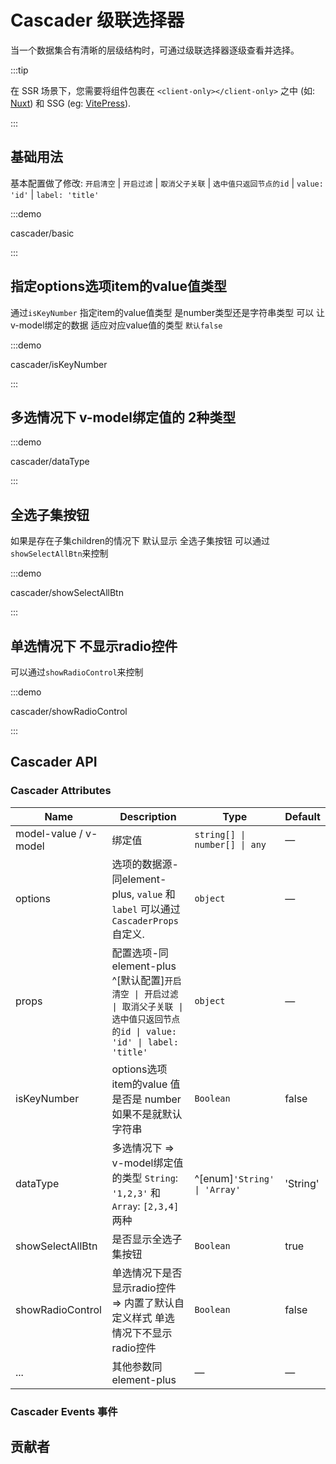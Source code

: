 

[//]: # (components-helper 是读取 第一级 # 后面的内容作为标题title )
# Cascader 级联选择器

当一个数据集合有清晰的层级结构时，可通过级联选择器逐级查看并选择。

:::tip

在 SSR 场景下，您需要将组件包裹在 `<client-only></client-only>` 之中 (如: [Nuxt](https://nuxt.com/v3)) 和 SSG (eg: [VitePress](https://vitepress.vuejs.org/)).

:::

## 基础用法

基本配置做了修改: `开启清空` | `开启过滤` | `取消父子关联` | `选中值只返回节点的id` | `value: 'id'` | `label: 'title'`

:::demo

cascader/basic

:::

## 指定options选项item的value值类型

通过`isKeyNumber` 指定item的value值类型 是number类型还是字符串类型 可以 让v-model绑定的数据 适应对应value值的类型 `默认false`

:::demo

cascader/isKeyNumber

:::


## 多选情况下 v-model绑定值的 2种类型

:::demo

cascader/dataType

:::

## 全选子集按钮

如果是存在子集children的情况下 默认显示 全选子集按钮 可以通过`showSelectAllBtn`来控制

:::demo

cascader/showSelectAllBtn

:::

## 单选情况下 不显示radio控件

可以通过`showRadioControl`来控制

:::demo

cascader/showRadioControl

:::

[//]: # (插件@vitepress-demo-preview的demo写法)
[//]: # (有两种触发子菜单的方式)
[//]: # (:::preview)

[//]: # ()
[//]: # (demo-preview=../../examples/cascader/basic.vue)

[//]: # ()
[//]: # (:::)

## Cascader API

### Cascader Attributes

| Name                  | Description                                                                                         | Type                          | Default |
|-----------------------|-----------------------------------------------------------------------------------------------------|-------------------------------|----|
| model-value / v-model | 绑定值                                                                                                 | `string[] \| number[] \| any` | —  |
| options               | 选项的数据源-同element-plus, `value` 和 `label` 可以通过 `CascaderProps`自定义.                                    | `object`                      | —  |
| props   | 配置选项-同element-plus  ^[默认配置]`开启清空 \| 开启过滤 \| 取消父子关联 \| 选中值只返回节点的id \| value: 'id' \| label: 'title'` | `object`      | —  |
| isKeyNumber           | options选项item的value 值 是否是 number 如果不是就默认字符串                                                         | `Boolean`   | false  |
| dataType    | 多选情况下 => v-model绑定值的类型   `String`: `'1,2,3'` 和 `Array`: `[2,3,4]` 两种               | ^[enum]`'String' \| 'Array'` | 'String'  |
| showSelectAllBtn      | 是否显示全选子集按钮                                                                                          | `Boolean`      | true  |
| showRadioControl    | 单选情况下是否显示radio控件 => 内置了默认自定义样式 单选情况下不显示radio控件                                                      | `Boolean`      | false  |
| ...                   | 其他参数同element-plus                                                                                   | —      | —  |


### Cascader Events 事件


## 贡献者
<vpMember />
